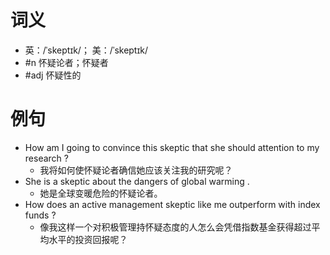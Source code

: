 # 词义
- 英：/ˈskeptɪk/； 美：/ˈskeptɪk/
- #n 怀疑论者；怀疑者
- #adj 怀疑性的
# 例句
- How am I going to convince this skeptic that she should attention to my research ?
	- 我将如何使怀疑论者确信她应该关注我的研究呢？
- She is a skeptic about the dangers of global warming .
	- 她是全球变暖危险的怀疑论者。
- How does an active management skeptic like me outperform with index funds ?
	- 像我这样一个对积极管理持怀疑态度的人怎么会凭借指数基金获得超过平均水平的投资回报呢？
